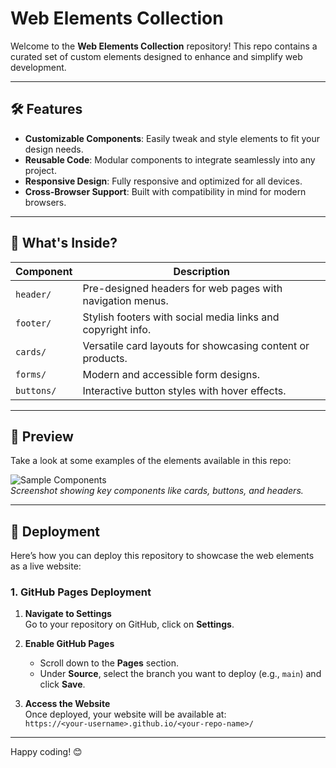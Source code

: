 # Web Elements Collection

Welcome to the **Web Elements Collection** repository! This repo contains a curated set of custom elements designed to enhance and simplify web development.

---

## 🛠️ Features

- **Customizable Components**: Easily tweak and style elements to fit your design needs.
- **Reusable Code**: Modular components to integrate seamlessly into any project.
- **Responsive Design**: Fully responsive and optimized for all devices.
- **Cross-Browser Support**: Built with compatibility in mind for modern browsers.

---

## 📂 What's Inside?

| Component         | Description                                               |
|--------------------|-----------------------------------------------------------|
| `header/`         | Pre-designed headers for web pages with navigation menus. |
| `footer/`         | Stylish footers with social media links and copyright info.|
| `cards/`          | Versatile card layouts for showcasing content or products. |
| `forms/`          | Modern and accessible form designs.                       |
| `buttons/`        | Interactive button styles with hover effects.             |

---

## 🎨 Preview

Take a look at some examples of the elements available in this repo:

![Sample Components](https://via.placeholder.com/800x300)  
*Screenshot showing key components like cards, buttons, and headers.*

---

## 🚀 Deployment

Here’s how you can deploy this repository to showcase the web elements as a live website:

### 1. GitHub Pages Deployment

1. **Navigate to Settings**  
   Go to your repository on GitHub, click on **Settings**.

2. **Enable GitHub Pages**  
   - Scroll down to the **Pages** section.
   - Under **Source**, select the branch you want to deploy (e.g., `main`) and click **Save**.

3. **Access the Website**  
   Once deployed, your website will be available at:  
   `https://<your-username>.github.io/<your-repo-name>/`

---

Happy coding! 😊
